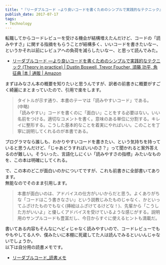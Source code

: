 ```yaml
---
title: "『リーダブルコード ―より良いコードを書くためのシンプルで実践的なテクニック』を読んだ"
publish_date: 2017-07-17
tags:
- Technology
---
```


転職してからコードレビューを受ける機会が結構増えたんだけど、コードの「読みやすさ」に関する指摘をもらうことが結構多く、いいコードを書きたいなー、というかそれ以前にレビュアヘの負荷を減らしたいなー、と思って読んでみた。

- [リーダブルコード ―より良いコードを書くためのシンプルで実践的なテクニック (Theory in practice) | Dustin Boswell, Trevor Foucher, 須藤 功平, 角 征典 |本 | 通販 | Amazon](https://www.amazon.co.jp/dp/4873115655/)

まずはみなさん本の概要を知りたいと思うんですが、訳者の前書きに概要がすごく綺麗にまとまっていたので、引用で楽をします。

> タイトルが示す通り、本書のテーマは「読みやすいコード」である。\
> (中略)\
> 「読みやすい」コードを書くのに「面白い」ことをする必要はない。いい名前をつける。適切なコメントを書く。意味のある単位に分割する。キレイに整形する。こうした基本的なことを着実にやればいい。このことを丁寧に説明してくれるのが本書である。

プログラマなら誰しも、わかりやすいコードを書きたい、という気持ちを持っていると思うんだけど、「じゃあどうすればいいのさ？」って聞かれると案外答えるのが難しい。そういった、言語化しにくい「読みやすさの指標」みたいなものを、この本は明確にしてくれる。

で、この本のどこが面白いのかについてですが、これも前書きに全部書いてあります。\
無能なのでそのまま引用します。

> 本書が面白いのは、アドバイスの仕方がいいからだと思う。よくありがちな「コードはこう書きなさい」という説教じみたものじゃなく、かといってふざけたものでもなく(挿絵はふざけてるけどな！)、先輩から「こうした方がいいよ」と優しくアドバイスを受けているような感じがする。説明用のサンプルコードも豊富だし、今日からすぐに使えるヒントも満載だ。

書いてある内容もそんなにヘビィじゃなく読みやすいので、コードレビューでもやもやしてる人や、僕みたいに本棚に死蔵してた人は読んでみるといいんじゃないでしょうか。\
以下は自分用の読書メモです。

- [リーダブルコード_読書メモ](https://gist.github.com/gushernobindsme/d9ad8dee82411a7670eddc6356865218)
